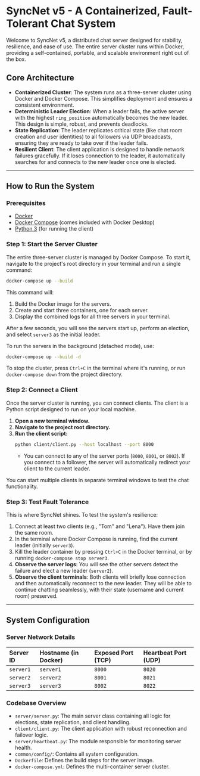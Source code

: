 # SyncNet v5 - A Containerized, Fault-Tolerant Chat System

Welcome to SyncNet v5, a distributed chat server designed for stability, resilience, and ease of use. The entire server cluster runs within Docker, providing a self-contained, portable, and scalable environment right out of the box.

## Core Architecture

- **Containerized Cluster**: The system runs as a three-server cluster using Docker and Docker Compose. This simplifies deployment and ensures a consistent environment.
- **Deterministic Leader Election**: When a leader fails, the active server with the highest `ring_position` automatically becomes the new leader. This design is simple, robust, and prevents deadlocks.
- **State Replication**: The leader replicates critical state (like chat room creation and user identities) to all followers via UDP broadcasts, ensuring they are ready to take over if the leader fails.
- **Resilient Client**: The client application is designed to handle network failures gracefully. If it loses connection to the leader, it automatically searches for and connects to the new leader once one is elected.

---

## How to Run the System

### Prerequisites

- [Docker](https://www.docker.com/products/docker-desktop/)
- [Docker Compose](https://docs.docker.com/compose/install/) (comes included with Docker Desktop)
- [Python 3](https://www.python.org/downloads/) (for running the client)

### Step 1: Start the Server Cluster

The entire three-server cluster is managed by Docker Compose. To start it, navigate to the project's root directory in your terminal and run a single command:

```bash
docker-compose up --build
```

This command will:
1.  Build the Docker image for the servers.
2.  Create and start three containers, one for each server.
3.  Display the combined logs for all three servers in your terminal.

After a few seconds, you will see the servers start up, perform an election, and select `server3` as the initial leader.

To run the servers in the background (detached mode), use:
```bash
docker-compose up --build -d
```

To stop the cluster, press `Ctrl+C` in the terminal where it's running, or run `docker-compose down` from the project directory.

### Step 2: Connect a Client

Once the server cluster is running, you can connect clients. The client is a Python script designed to run on your local machine.

1.  **Open a new terminal window.**
2.  **Navigate to the project root directory.**
3.  **Run the client script:**
    ```bash
    python client/client.py --host localhost --port 8000
    ```
    - You can connect to any of the server ports (`8000`, `8001`, or `8002`). If you connect to a follower, the server will automatically redirect your client to the current leader.

You can start multiple clients in separate terminal windows to test the chat functionality.

### Step 3: Test Fault Tolerance

This is where SyncNet shines. To test the system's resilience:

1.  Connect at least two clients (e.g., "Tom" and "Lena"). Have them join the same room.
2.  In the terminal where Docker Compose is running, find the current leader (initially `server3`).
3.  Kill the leader container by pressing `Ctrl+C` in the Docker terminal, or by running `docker-compose stop server3`.
4.  **Observe the server logs**: You will see the other servers detect the failure and elect a new leader (`server2`).
5.  **Observe the client terminals**: Both clients will briefly lose connection and then automatically reconnect to the new leader. They will be able to continue chatting seamlessly, with their state (username and current room) preserved.

---

## System Configuration

### Server Network Details

| Server ID | Hostname (in Docker) | Exposed Port (TCP) | Heartbeat Port (UDP) |
|:----------|:---------------------|:-------------------|:---------------------|
| `server1` | `server1`            | `8000`             | `8020`               |
| `server2` | `server2`            | `8001`             | `8021`               |
| `server3` | `server3`            | `8002`             | `8022`               |

### Codebase Overview

-   `server/server.py`: The main server class containing all logic for elections, state replication, and client handling.
-   `client/client.py`: The client application with robust reconnection and failover logic.
-   `server/heartbeat.py`: The module responsible for monitoring server health.
-   `common/config/`: Contains all system configuration.
-   `Dockerfile`: Defines the build steps for the server image.
-   `docker-compose.yml`: Defines the multi-container server cluster.